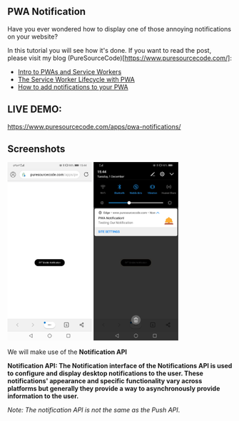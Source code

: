 ## PWA Notification

Have you ever wondered how to display one of those annoying notifications on your website?

In this tutorial you will see how it's done. If you want to read the post, please visit my blog (PureSourceCode)[https://www.puresourcecode.com/]:

- [Intro to PWAs and Service Workers](https://www.puresourcecode.com/javascript/intro-to-pwas-and-service-workers/)
- [The Service Worker Lifecycle with PWA](https://www.puresourcecode.com/javascript/the-service-worker-lifecycle-with-pwa/)
- [How to add notifications to your PWA](https://www.puresourcecode.com/javascript/how-to-add-notifications-to-your-pwa/)

## LIVE DEMO:

https://www.puresourcecode.com/apps/pwa-notifications/

## Screenshots

<img src="./assets/pwa-notifications-screenshot1.jpg" height="400px"/>
<img src="./assets/pwa-notifications-screenshot2.jpg" height="400px"/>

We will make use of the <strong>Notification API</strong>

<strong>Notification API: The Notification interface of the Notifications API is used to configure and display desktop notifications to the user. These notifications' appearance and specific functionality vary across platforms but generally they provide a way to asynchronously provide information to the user.</strong>

<i>Note: The notification API is not the same as the Push API</i>.
